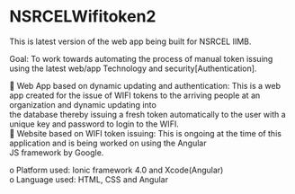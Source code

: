 # NSRCELWifitoken2
This is latest version of the web app being built for NSRCEL IIMB.

Goal: To work towards automating the process of manual token issuing using the latest web/app Technology and security[Authentication].

	Web App based on dynamic updating and authentication: 
  This is a web app created for the issue of WIFI tokens to the arriving people at an organization and dynamic updating into <br/>
  the database thereby issuing a fresh token automatically to the user with a unique key and password to login to the WIFI. <br/>
	Website based on WIFI token issuing: This is ongoing at the time of this application and is being worked on using the Angular<br/>
  JS framework by Google. 
  
o	Platform used: Ionic framework 4.0 and Xcode(Angular)<br/>
o	Language used: HTML, CSS and Angular


